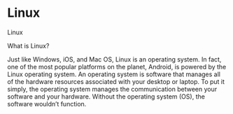 # Linux
Linux

What is Linux?

Just like Windows, iOS, and Mac OS, Linux is an operating system. In fact, one of the most popular platforms on the planet, Android, is powered by the Linux operating system. An operating system is software that manages all of the hardware resources associated with your desktop or laptop. To put it simply, the operating system manages the communication between your software and your hardware. Without the operating system (OS), the software wouldn’t function.
